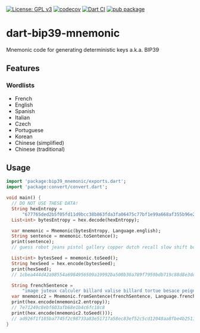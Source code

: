 [![License: GPL v3](https://img.shields.io/badge/License-GPLv3-blue.svg)](https://www.gnu.org/licenses/gpl-3.0)
[![codecov](https://codecov.io/gh/ethicnology/dart-bip39-mnemonic/branch/main/graph/badge.svg)](https://codecov.io/gh/ethicnology/dart-bip39-mnemonic)
[![Dart CI](https://github.com/ethicnology/dart-bip39-mnemonic/actions/workflows/dart.yml/badge.svg)](https://github.com/ethicnology/dart-bip39-mnemonic/actions/workflows/dart.yml)
[![pub package](https://img.shields.io/pub/v/bip39-mnemonic.svg)](https://pub.dartlang.org/packages/bip39-mnemonic)

# dart-bip39-mnemonic
Mnemonic code for generating deterministic keys a.k.a. BIP39  

## Features
### Wordlists
* French
* English
* Spanish
* Italian
* Czech
* Portuguese
* Korean
* Chinese (simplified)
* Chinese (traditional)

## Usage

```dart
import 'package:bip39_mnemonic/exports.dart';
import 'package:convert/convert.dart';

void main() {
  // DO NOT USE THESE DATA!
  String hexEntropy =
      "677765ded2b5f05fd11d9bcc38b863fda3fa06475c77bf1e99a668af355b96e2";
  List<int> bytesEntropy = hex.decode(hexEntropy);

  var mnemonic = Mnemonic(bytesEntropy, Language.english);
  String sentence = mnemonic.toSentence();
  print(sentence);
  // guess robot jeans pistol gallery copper dutch recall slow shift body win distance add buddy moment sample visit hat spend viable punch fortune faith

  List<int> bytesSeed = mnemonic.toSeed();
  String hexSeed = hex.encode(bytesSeed);
  print(hexSeed);
  // 1cbea444d42a98554a6984956509a19992ba500b30a789f7959bdb719c88d8e3ddd4c84522d60e2ac83591fc32c774e02a9719ea2bf4233c7a456f286b2cc0eb

  String frenchSentence =
      "image juteux calculer billard valise billard tortue besace peigne corbeau adroit littoral";
  var mnemonic2 = Mnemonic.fromSentence(frenchSentence, Language.french);
  print(hex.encode(mnemonic2.entropy));
  // 7e71249c8ebf603afb68e1b4c6fc18c8
  print(hex.encode(mnemonic2.toSeed()));
  // ad926f1f185ba7745f2c98733a83e51717a58ec83ef52c5cd12048aa8fbe4b2511cf12c2a514d2886510f7020b8a0c1c75bedacfbb3b34cd2f3d8d2c038d531e
}
```